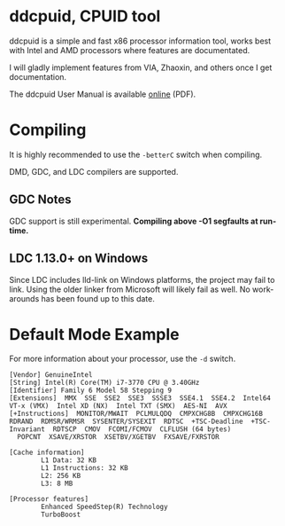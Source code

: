 # ddcpuid, CPUID tool

ddcpuid is a simple and fast x86 processor information tool, works best with Intel and AMD processors where features are documentated.

I will gladly implement features from VIA, Zhaoxin, and others once I get documentation.

The ddcpuid User Manual is available [online](https://dd86k.space/docs/ddcpuid-manual.pdf) (PDF).

# Compiling

It is highly recommended to use the `-betterC` switch when compiling.

DMD, GDC, and LDC compilers are supported.

## GDC Notes

GDC support is still experimental. **Compiling above -O1 segfaults at run-time.**

## LDC 1.13.0+ on Windows

Since LDC includes lld-link on Windows platforms, the project may fail to link. Using the older linker from Microsoft will likely fail as well. No work-arounds has been found up to this date.

# Default Mode Example

For more information about your processor, use the `-d` switch.

```
[Vendor] GenuineIntel
[String] Intel(R) Core(TM) i7-3770 CPU @ 3.40GHz
[Identifier] Family 6 Model 58 Stepping 9
[Extensions]  MMX  SSE  SSE2  SSE3  SSSE3  SSE4.1  SSE4.2  Intel64  VT-x (VMX)  Intel XD (NX)  Intel TXT (SMX)  AES-NI  AVX
[+Instructions]  MONITOR/MWAIT  PCLMULQDQ  CMPXCHG8B  CMPXCHG16B  RDRAND  RDMSR/WRMSR  SYSENTER/SYSEXIT  RDTSC  +TSC-Deadline  +TSC-Invariant  RDTSCP  CMOV  FCOMI/FCMOV  CLFLUSH (64 bytes)
  POPCNT  XSAVE/XRSTOR  XSETBV/XGETBV  FXSAVE/FXRSTOR

[Cache information]
        L1 Data: 32 KB
        L1 Instructions: 32 KB
        L2: 256 KB
        L3: 8 MB

[Processor features]
        Enhanced SpeedStep(R) Technology
        TurboBoost
```